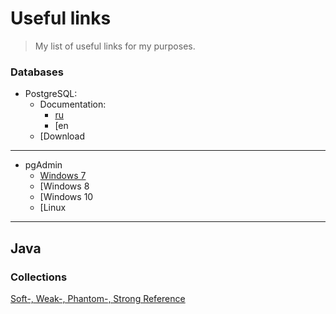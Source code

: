 # Useful links
>My list of useful links for my purposes.


### Databases
- PostgreSQL:
   - Documentation:
      - [ru](https://postgrespro.ru/docs/postgresql)
      - [en
   - [Download
***

* pgAdmin
   * [Windows 7](https://www.postgresql.org/ftp/pgadmin/pgadmin4/v4.30/windows/)
   * [Windows 8
   * [Windows 10
   * [Linux
   
***

## Java

### Collections
[Soft-, Weak-, Phantom-, Strong Reference](https://habr.com/ru/post/169883/)
